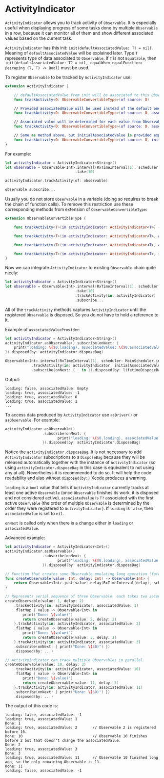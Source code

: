 # ActivityIndicator

`ActivityIndicator` allows you to track activity of `Observable`. It is especially useful when displaying progress of some tasks done by multiple `Observable` in a row, because it can monitor all of them and show different associated values based on the current task.

`ActivityIndicator` has this init: `init(defaultAssociatedValue: T? = nil)`. Meaning of `defaultAssociatedValue` will be explained later. Type `T` represents type of data associated to `Observable`. If `T` is not `Equatable`, then `init(defaultAssociatedValue: T? = nil, equalWhen equalFunction: @escaping (T, T) -> Bool)` must be used.

To register `Observable` to be tracked by `ActivityIndicator` use:

```swift
extension ActivityIndicator {

	// defaultAssociatedValue from init will be associated to this Observable.
    func trackActivity<O: ObservableConvertibleType>(of source: O)

    // Provided associatedValue will be used instead of the default one.
    func trackActivity<O: ObservableConvertibleType>(of source: O, associatedValue: T?)

    // Associated value will be determined for each value from Observable individually by associatedValueProvider. defaultAssociatedValue will be used as the first associated value.
    func trackActivity<O: ObservableConvertibleType>(of source: O, associatedValueProvider: @escaping (O.E) -> T?)

	// Same as method above, but initialAssociatedValue is provided explicitly.
    func trackActivity<O: ObservableConvertibleType>(of source: O, initialAssociatedValue: T?, associatedValueProvider: @escaping (O.E) -> T?) -> Observable<O.E>
}
```

For example:

```swift
let activityIndicator = ActivityIndicator<String>()
let observable = Observable<Int>.interval(RxTimeInterval(1), scheduler: MainScheduler.instance)
								.take(10)

activityIndicator.trackActivity(of: observable)

observable.subscribe...
```

Usually you do not store `Observable` in a variable (doing so requires to break the chain of function calls). To remove this restriction use these corresponding methods from extension of `ObservableConvertibleType`:

```swift
extension ObservableConvertibleType {

    func trackActivity<T>(in activityIndicator: ActivityIndicator<T>) -> Observable<E>

    func trackActivity<T>(in activityIndicator: ActivityIndicator<T>, associatedValue: T?) -> Observable<E>

    func trackActivity<T>(in activityIndicator: ActivityIndicator<T>, associatedValueProvider: @escaping (E) -> T?) -> Observable<E>

    func trackActivity<T>(in activityIndicator: ActivityIndicator<T>, initialAssociatedValue: T?, associatedValueProvider: @escaping (E) -> T?) -> Observable<E>
}
```

Now we can integrate `ActivityIndicator` to existing `Observable` chain quite nicely:

```swift
let activityIndicator = ActivityIndicator<String>()
let observable = Observable<Int>.interval(RxTimeInterval(1), scheduler: MainScheduler.instance)
								.take(10)
								.trackActivity(in: activityIndicator)
								.subscribe...
```

All of the `trackActivity` methods captures `ActivityIndicator` until the registered `Observable` is disposed. So you do not have to hold a reference to it.

Example of `associatedValueProvider`:

```swift
let activityIndicator = ActivityIndicator<String>()
activityIndicator.asObservable().subscribe(onNext: {
    print("loading: \($0.loading), associatedValue: \($0.associatedValue ?? "Empty")")
}).disposed(by: activityIndicator.disposeBag)

Observable<Int>.interval(RxTimeInterval(1), scheduler: MainScheduler.instance)
            .trackActivity(in: activityIndicator, initialAssociatedValue: "-1", associatedValueProvider: { "\($0)" })
            .subscribe(onNext: { _ in }).disposed(by: lifetimeDisposeBag)
```

Output:

```
loading: false, associatedValue: Empty
loading: true, associatedValue: -1
loading: true, associatedValue: 0
loading: true, associatedValue: 1
...
```

To access data produced by `ActivityIndicator` use `asDriver()` or `asObservable`. For example:

```swift
activityIndicator.asObservable()
				 .subscribe(onNext: {
            			print("loading: \($0.loading), associatedValue: \($0.associatedValue ?? "")")
				 }).disposed(by: activityIndicator.disposeBag)
```

Notice the `activityIndicator.disposeBag`. It is not necessary to add `ActivityIndicator` subscriptions to a `DisposeBag` because they will be released automatically together with the instance of `ActivityIndicator` (so using `activityIndicator.disposeBag` in this case is equivalent to not using any at all). Nevertheless it is recommended to do so. It will help the code readability and also without `disposed(by:)` Xcode produces a warning.

`loading` is a `bool` value that tells if `ActivityIndicator` currently tracks at least one active `Observable` (once `Observable` finishes its work, it is disposed and not considered active). `associatedValue` is `T?` associated with the first active `Observable` (the order of multiple `Observable` is determined by the order they were registered to `ActivityIndicator`). If `loading` is `false`, then `associatedValue` is set to `nil`.

`onNext` is called only when there is a change either in `loading` or `associatedValue`.

Advanced example:

```swift
let activityIndicator = ActivityIndicator<Int>()
activityIndicator.asObservable()
				 .subscribe(onNext: {
    					print("loading: \($0.loading), associatedValue: \($0.associatedValue ?? -1)")	// If associatedValue is nil, print -1 instead.
				 }).disposed(by: activityIndicator.disposeBag)

// Function that creates some Observable emulating long operation (fetching data from disk, etc.).
func createObservable(value: Int, delay: Int) -> Observable<Int> {
    return Observable<Int>.just(value).delay(RxTimeInterval(delay), scheduler: MainScheduler.instance)
}

// Represents serial sequence of three Observable, each takes two seconds to compute. The trackActivity is called immediately so the priority of Observables is: 1, 2, 3, 10, 11 regardless of when they actually start doing something.
createObservable(value: 1, delay: 2)
    .trackActivity(in: activityIndicator, associatedValue: 1)
    .flatMap { value -> Observable<Int> in
        print("Done: \(value)")
        return createObservable(value: 2, delay: 2)
    }.trackActivity(in: activityIndicator, associatedValue: 2)
    .flatMap { value -> Observable<Int> in
        print("Done: \(value)")
        return createObservable(value: 3, delay: 2)
    }.trackActivity(in: activityIndicator, associatedValue: 3)
    .subscribe(onNext: { print("Done: \($0)") })
    .disposed(by: ...)

// ActivityIndicator can track multiple Observables in parallel.
createObservable(value: 10, delay: 3)
    .trackActivity(in: activityIndicator, associatedValue: 10)
    .flatMap { value -> Observable<Int> in
        print("Done: \(value)")
        return createObservable(value: 11, delay: 5)
    }.trackActivity(in: activityIndicator, associatedValue: 11)
    .subscribe(onNext: { print("Done: \($0)") })
    .disposed(by: ...)
```

The output of this code is:
```
loading: false, associatedValue: -1
loading: true, associatedValue: 1
Done: 1
loading: true, associatedValue: 2 		// Observable 2 is registered before 10.
Done: 10						        // Observable 10 finishes before 2 but that doesn't change the associatedValue.
Done: 2
loading: true, associatedValue: 3
Done: 3
loading: true, associatedValue: 11		// Observable 10 finished long ago, so the only remaining Observable is 11.
Done: 11
loading: false, associatedValue: -1
```
